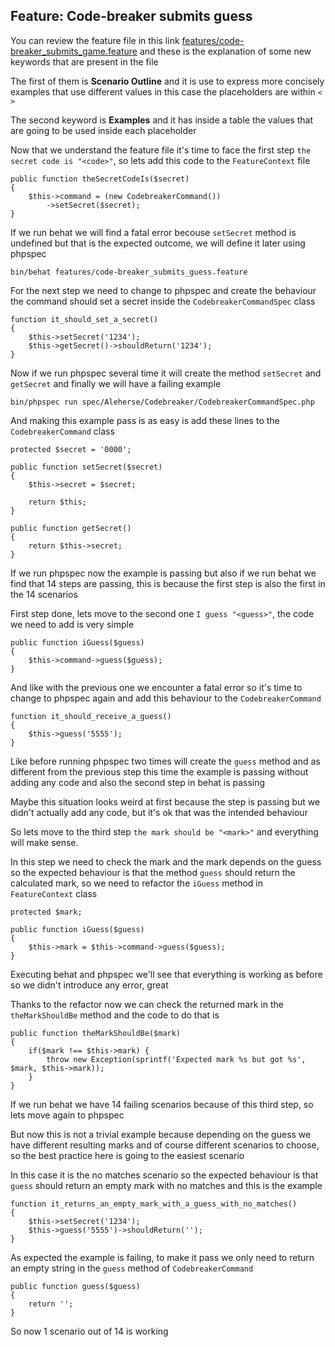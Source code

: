 ## Feature: Code-breaker submits guess

You can review the feature file in this link [features/code-breaker_submits_game.feature](https://github.com/aleherse/katas-BDD/tree/master/02-codebreaker/features/features/code-breaker_submits_game.feature) and these is the explanation of some new keywords that are present in the file

The first of them is **Scenario Outline** and it is use to express more concisely examples that use different values in this case the placeholders are within `< >`

The second keyword is **Examples** and it has inside a table the values that are going to be used inside each placeholder

Now that we understand the feature file it's time to face the first step `the secret code is "<code>"`, so lets add this code to the `FeatureContext` file

    public function theSecretCodeIs($secret)
    {
        $this->command = (new CodebreakerCommand())
            ->setSecret($secret);
    }

If we run behat we will find a fatal error becouse `setSecret` method is undefined but that is the expected outcome, we will define it later using phpspec

    bin/behat features/code-breaker_submits_guess.feature

For the next step we need to change to phpspec and create the behaviour the command should set a secret inside the `CodebreakerCommandSpec` class

    function it_should_set_a_secret()
    {
        $this->setSecret('1234');
        $this->getSecret()->shouldReturn('1234');
    }

Now if we run phpspec several time it will create the method `setSecret` and `getSecret` and finally we will have a failing example

    bin/phpspec run spec/Aleherse/Codebreaker/CodebreakerCommandSpec.php

And making this example pass is as easy is add these lines to the `CodebreakerCommand` class

    protected $secret = '0000';

    public function setSecret($secret)
    {
        $this->secret = $secret;

        return $this;
    }

    public function getSecret()
    {
        return $this->secret;
    }

If we run phpspec now the example is passing but also if we run behat we find that 14 steps are passing, this is because the first step is also the first in the 14 scenarios

First step done, lets move to the second one `I guess "<guess>"`, the code we need to add is very simple

    public function iGuess($guess)
    {
        $this->command->guess($guess);
    }

And like with the previous one we encounter a fatal error so it's time to change to phpspec again and add this behaviour to the `CodebreakerCommand`

    function it_should_receive_a_guess()
    {
        $this->guess('5555');
    }

Like before running phpspec two times will create the `guess` method and as different from the previous step this time the example is passing without adding any code and also the second step in behat is passing

Maybe this situation looks weird at first because the step is passing but we didn't actually add any code, but it's ok that was the intended behaviour

So lets move to the third step `the mark should be "<mark>"` and everything will make sense.

In this step we need to check the mark and the mark depends on the guess so the expected behaviour is that the method `guess` should return the calculated mark, so we need to refactor the `iGuess` method in `FeatureContext` class

    protected $mark;

    public function iGuess($guess)
    {
        $this->mark = $this->command->guess($guess);
    }

Executing behat and phpspec we'll see that everything is working as before so we didn't introduce any error, great

Thanks to the refactor now we can check the returned mark in the `theMarkShouldBe` method and the code to do that is

    public function theMarkShouldBe($mark)
    {
        if($mark !== $this->mark) {
            throw new Exception(sprintf('Expected mark %s but got %s', $mark, $this->mark));
        }
    }

If we run behat we have 14 failing scenarios because of this third step, so lets move again to phpspec

But now this is not a trivial example because depending on the guess we have different resulting marks and of course different scenarios to choose, so the best practice here is going to the easiest scenario

In this case it is the no matches scenario so the expected behaviour is that `guess` should return an empty mark with no matches and this is the example

    function it_returns_an_empty_mark_with_a_guess_with_no_matches()
    {
        $this->setSecret('1234');
        $this->guess('5555')->shouldReturn('');
    }

As expected the example is failing, to make it pass we only need to return an empty string in the `guess` method of `CodebreakerCommand`

    public function guess($guess)
    {
        return '';
    }

So now 1 scenario out of 14 is working
